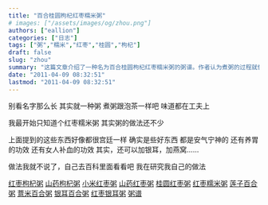 ```yaml
---
title: "百合桂圆枸杞红枣糯米粥"
# images: ["/assets/images/og/zhou.png"]
authors: ["eallion"]
categories: ["日志"]
tags: ["粥","糯米","红枣","桂圆","枸杞"]
draft: false
slug: "zhou"
summary: "这篇文章介绍了一种名为百合桂圆枸杞红枣糯米粥的粥谱。作者认为煮粥的过程就像泡茶一样，味道取决于方法。粥中的成分包括红枣、糯米、桂圆、山药、小米、莲子、薏米和银耳，它们被认为能够安抚情绪、养胃和补血。作者还提到了其他可加入粥中的食材，并建议读者查找相关做法。作者对红枣枸杞粥、山药枸杞粥、小米红枣粥、山药红枣粥、桂圆红枣粥、红枣糯米粥、莲子百合粥、薏米百合粥、银耳百合粥和红枣银耳粥进行了研究。"
date: "2011-04-09 08:32:51"
lastmod: "2011-04-09 08:32:51"
---
```


别看名字那么长
其实就一种粥
煮粥跟泡茶一样吧
味道都在工夫上

我最开始只知道个红枣糯米粥
其实粥的做法还不少

上面提到的这些东西好像都很宫廷一样
确实是些好东西
都是安气宁神的
还有养胃的功效
还有女人补血的功效
其实，还可以加银耳，加燕窝……

做法我就不说了，自己去百科里面看看吧
我在研究我自己的做法

[红枣枸杞粥](http://baike.baidu.com/view/2881543.htm)
[山药枸杞粥](http://baike.baidu.com/view/103289.htm)
[小米红枣粥](http://baike.baidu.com/view/616565.htm)
[山药红枣粥](http://baike.baidu.com/view/4692542.htm)
[桂圆红枣粥](http://baike.baidu.com/view/5020657.htm)
[红枣糯米粥](http://baike.baidu.com/view/1642148.htm)
[莲子百合粥](http://baike.baidu.com/view/2065395.htm)
[薏米百合粥](http://baike.baidu.com/view/427877.htm)
[银耳百合粥](http://baike.baidu.com/view/4877501.htm)
[红枣银耳粥](http://baike.baidu.com/view/1592023.htm)
[粥谱 </strong>](http://www.chinabaike.com/article/39/121/Article_121_1.html)
